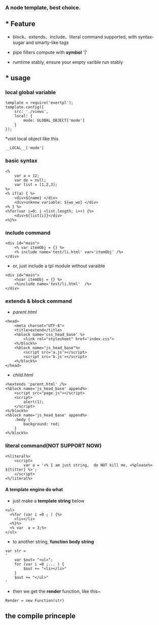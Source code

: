 ### A node template, best choice.

## * Feature
* block、extends、include、literal command supported, with syntax-sugar and smarty-like tags

* pipe filters compute with **symbol**  '|'

* rumtime stably, ensure your empty varible run stably

## * usage

### **local global variable** 

```
template = require('evertpl');
template.config({
	src: './views',
	local: {
		mode: GLOBAL_OBJECT['mode']
	}
});
```
*visit local object like this		
```
__LOCAL__['mode']
```
### **basic** syntax

```
<%
	var a = 12;
	var de = null;
	var list = [1,2,3];
%>
<% if(a) { %>
	<div>${name} </div>
	<div>unknow variable: ${wo_wo} </div>
<% } %>
<%for(var i=0; i <list.length; i++) {%>
	<div>${list[i]}</div>
<%}%>
```

### **include** command

```
<div id="main">
    <% var itemObj = {} %>
	<% include name='test/li.html' var='itemObj' /%>
</div>
```

* or, just include a tpl module without varaible


```
<div id="main">
    <%var itemObj = {} %>
	<%include name='test/li.html'  /%>
</div>
```

### **extends** & **block** command

* *parent.html*

```
<head>
	<meta charset="UTF-8">
	<title>extend</title>
	<%block name='css_head_base' %>
		<link rel="stylesheet" href="index.css">
	<%/block%>
	<%block name="js_head_base"%>
		<script src='a.js'></script>
		<script src='b.js'></script>
	<%/block%>
</head>
```

* *child.html*

```
<%extends 'parent.html' /%>
<%block name='js_head_base' append%>
	<script src="page.js"></script>
	<script>
		alert(1);
	</script>
<%/block%>
<%block name='js_head_base' append%>
	.body {
		background: red;
	}
<%/block%>
```

###  **literal** command(NOT SUPPORT NOW)

```
<%literal%>
	<script>
		var a = '<% I am just string,  do NOT kill me, <%please%> ${titter} %>';
	</script>
<%/literal%>
```

#### A template engine do what

* just make a **template string** below

```
<ul>
  <%for (var i =0 ; ) {%>
  	<li></li>
  <%}%>
  <% var  a = 3;%>
</ul>
```

* to another string, **function body string**

```
var str =
'
	var $out= "<ul>";
	for (var i =0 ;... ) {
		$out += "<li></li>"
	}
	$out += "</ul>"
'
```

* then we get the **render** function, like this~

```
Render = new Function(str)
```

## the compile princeple




